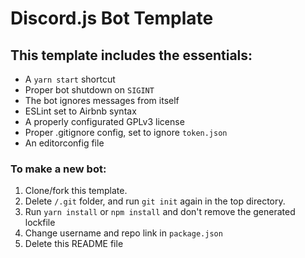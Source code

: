 # Discord.js Bot Template

## This template includes the essentials:
- A `yarn start` shortcut
- Proper bot shutdown on `SIGINT`
- The bot ignores messages from itself
- ESLint set to Airbnb syntax
- A properly configurated GPLv3 license
- Proper .gitignore config, set to ignore `token.json`
- An editorconfig file

### To make a new bot:
1. Clone/fork this template.
2. Delete `/.git` folder, and run `git init` again in the top directory.
3. Run `yarn install` or `npm install` and don't remove the generated lockfile
4. Change username and repo link in `package.json`
5. Delete this README file
